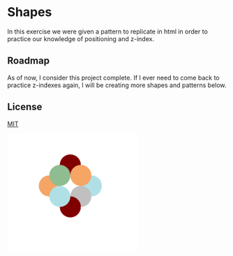 
# Shapes

In this exercise we were given a pattern to replicate in html in order to practice our knowledge of positioning and z-index.

## Roadmap

As of now, I consider this project complete. If I ever need to come back to practice z-indexes again, I will be creating more shapes and patterns below.


## License

[MIT](https://choosealicense.com/licenses/mit/)

<img src="shapes-ss.png" width='300'/>
